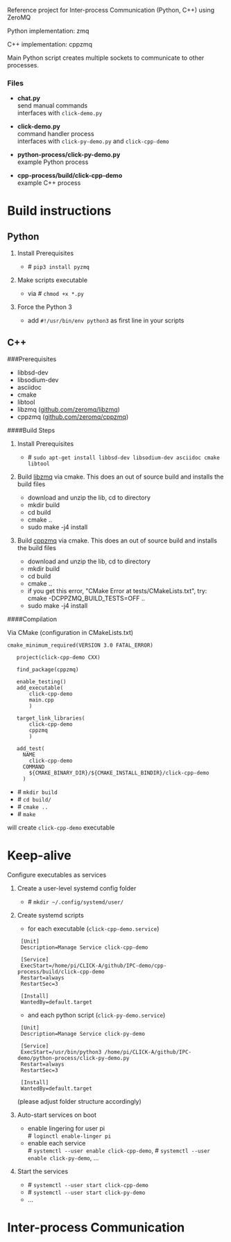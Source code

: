 Reference project for Inter-process Communication (Python, C++) using ZeroMQ

Python implementation: zmq

C++ implementation: cppzmq

Main Python script creates multiple sockets to communicate to other processes.

### Files

- **chat.py** \
  send manual commands \
  interfaces with ``click-demo.py``

- **click-demo.py** \
  command handler process \
  interfaces with ``click-py-demo.py`` and ``click-cpp-demo``
  
- **python-process/click-py-demo.py** \
  example Python process

- **cpp-process/build/click-cpp-demo** \
  example C++ process

# Build instructions
## Python

1. Install Prerequisites
   - \# ``pip3 install pyzmq``

2. Make scripts executable
   - via \# ``chmod +x *.py``

3. Force the Python 3
   - add ``#!/usr/bin/env python3`` as first line in your scripts

## C++
###Prerequisites
- libbsd-dev
- libsodium-dev
- asciidoc
- cmake
- libtool
- libzmq ([github.com/zeromq/libzmq](https://github.com/zeromq/libzmq))
- cppzmq ([github.com/zeromq/cppzmq](https://github.com/zeromq/cppzmq))

####Build Steps

1. Install Prerequisites
   - \# ``sudo apt-get install libbsd-dev libsodium-dev asciidoc cmake libtool``

2. Build [libzmq](https://github.com/zeromq/libzmq) via cmake. This does an out of source build and installs the build files
   - download and unzip the lib, cd to directory
   - mkdir build
   - cd build
   - cmake ..
   - sudo make -j4 install

3. Build [cppzmq](https://github.com/zeromq/cppzmq) via cmake. This does an out of source build and installs the build files
   - download and unzip the lib, cd to directory
   - mkdir build
   - cd build
   - cmake .. 
   - if you get this error, "CMake Error at tests/CMakeLists.txt", try: cmake -DCPPZMQ_BUILD_TESTS=OFF ..
   - sudo make -j4 install
   
####Compilation

Via CMake (configuration in CMakeLists.txt)

```
cmake_minimum_required(VERSION 3.0 FATAL_ERROR)
   
   project(click-cpp-demo CXX)
   
   find_package(cppzmq)
   
   enable_testing()
   add_executable(
       click-cpp-demo
       main.cpp
       )
   
   target_link_libraries(
       click-cpp-demo
       cppzmq
       )
   
   add_test(
     NAME
       click-cpp-demo
     COMMAND
       ${CMAKE_BINARY_DIR}/${CMAKE_INSTALL_BINDIR}/click-cpp-demo
     )
```

- \# ``mkdir build``
- \# ``cd build/``
- \# ``cmake ..``
- \# ``make``

will create ``click-cpp-demo`` executable

# Keep-alive

Configure executables as services

1. Create a user-level systemd config folder
   - \# ``mkdir ~/.config/systemd/user/``

2. Create systemd scripts 
   - for each executable (``click-cpp-demo.service``)
    ```
     [Unit]
     Description=Manage Service click-cpp-demo
     
     [Service]
     ExecStart=/home/pi/CLICK-A/github/IPC-demo/cpp-process/build/click-cpp-demo
     Restart=always
     RestartSec=3
     
     [Install]
     WantedBy=default.target
   ```
      
   - and each python script (``click-py-demo.service``)
    ```
     [Unit]
     Description=Manage Service click-py-demo
     
     [Service]
     ExecStart=/usr/bin/python3 /home/pi/CLICK-A/github/IPC-demo/python-process/click-py-demo.py
     Restart=always
     RestartSec=3
     
     [Install]
     WantedBy=default.target
   ```
   
   (please adjust folder structure accordingly)

3. Auto-start services on boot
   - enable lingering for user pi \
   \# ``loginctl enable-linger pi``
   - enable each service \
   \# ``systemctl --user enable click-cpp-demo``, \# ``systemctl --user enable click-py-demo``, ...

4. Start the services
   - \# ``systemctl --user start click-cpp-demo``
   - \# ``systemctl --user start click-py-demo``
   - ...
   
# Inter-process Communication

